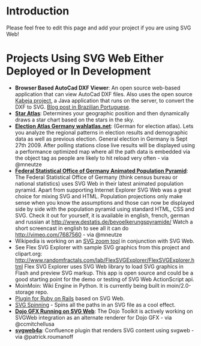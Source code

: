 # Introduction #

Please feel free to edit this page and add your project if you are using SVG Web!


# Projects Using SVG Web Either Deployed or In Development #

  * **Browser Based AutoCad DXF Viewer**: An open source web-based application that can view AutoCad DXF files. Also uses the open source [Kabeja project](http://kabeja.sourceforge.net/), a Java application that runs on the server, to convert the DXF to SVG. [Blog post in Brazilian Portuguese](http://www.desenhe.com/node/15).
  * **[Star Atlas](http://www.staratlas.com/)**: Determines your geographic position and then dynamically draws a star chart based on the stars in the sky.
  * **[Election Atlas Germany wahlatlas.net](http://wahlatlas.net)**: (German for election atlas). Lets you analyze the regional patterns in election results and demographic data as well as previous election. General election in Germany is Sept 27th 2009. After polling stations close live results will be displayed using a performance optimized map where all the path data is embedded via the object tag as people are likely to hit reload very often - via @mneutze
  * **[Federal Statistical Office of Germany Animated Population Pyramid](http://www.destatis.de/bevoelkerungspyramide/)**: The Federal Statistical Office of Germany (think census bureau or national statistics) uses SVG Web in their latest animated population pyramid. Apart from supporting Internet Explorer SVG Web was a great choice for mixing SVG and HTML. Population projections only make sense when you know the assumptions and those can now be displayed side by side with the population pyramid using standard HTML, CSS and SVG. Check it out for yourself, it is available in english, french, german and russian at http://www.destatis.de/bevoelkerungspyramide/ Watch a short screencast in english to see all it can do http://vimeo.com/7687560 - via @mneutze
  * Wikipedia is working on an [SVG zoom tool](http://techblog.wikimedia.org/2009/07/svg-for-all-with-flash/) in conjunction with SVG Web.
  * See Flex SVG Explorer with sample SVG graphics from this project and clipart.org: http://www.randomfractals.com/lab/FlexSVGExplorer/FlexSVGExplorer.html Flex SVG Explorer uses SVG Web library to load SVG graphics in Flash and preview SVG markup. This app is open source and could be a good starting point for the demo or testing of SVG Web ActionScript api.
  * MoinMoin: Wiki Engine in Python. It is currently being built in moin/2.0-storage repo.
  * [Plugin for Ruby on Rails](http://github.com/imanel/svg_web/tree/master) based on SVG Web.
  * [SVG Spinning](http://automatist.org/poc/svg/spin.html) - Spins all the paths in an SVG file as a cool effect.
  * **[Dojo GFX Running on SVG Web](http://bugs.dojotoolkit.org/ticket/9948)**: The Dojo Toolkit is actively working on SVGWeb integration as an alternate renderer for Dojo GFX - via @ccmitchellusa
  * **[svgweb4a](https://plugins.atlassian.com/plugin/details/13360)**: Confluence plugin that renders SVG content using svgweb - via @patrick.roumanoff